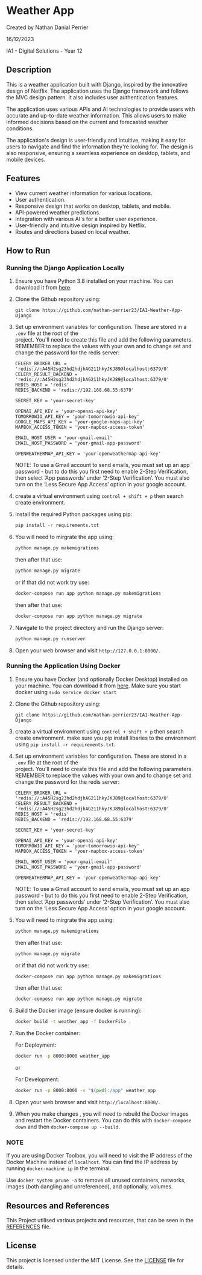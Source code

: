 # Weather App

Created by Nathan Danial Perrier

16/12/2023

IA1 - Digital Solutions - Year 12

## Description

This is a weather application built with Django, inspired by the innovative design of Netflix. The application uses the Django framework and follows the MVC design pattern. It also includes user authentication features.

The application uses various APIs and AI technologies to provide users with accurate and up-to-date weather information. This allows users to make informed decisions based on the current and forecasted weather conditions.

The application's design is user-friendly and intuitive, making it easy for users to navigate and find the information they're looking for. The design is also responsive, ensuring a seamless experience on desktop, tablets, and mobile devices.

## Features

- View current weather information for various locations.
- User authentication.
- Responsive design that works on desktop, tablets, and mobile.
- API-powered weather predictions.
- Integration with various AI's for a better user experience.
- User-friendly and intuitive design inspired by Netflix.
- Routes and directions based on local weather.

## How to Run

### Running the Django Application Locally

1. Ensure you have Python 3.8 installed on your machine. You can download it from [here](https://www.python.org/downloads/).

2. Clone the Github repository using:

    `git clone https://github.com/nathan-perrier23/IA1-Weather-App-Django`

3. Set up environment variables for configuration. These are stored in a `.env` file at the root of the        
    project. You'll need to create this file and add the following parameters. REMEMBER to replace the values with your own and to change set and change the password for the redis server:

    ```properties
    CELERY_BROKER_URL = 'redis://:A45H2sg23hd2hdjhAG211hkyJKJ89@localhost:6379/0'
    CELERY_RESULT_BACKEND = 'redis://:A45H2sg23hd2hdjhAG211hkyJKJ89@localhost:6379/0'
    REDIS_HOST = 'redis'
    REDIS_BACKEND = 'redis://192.168.68.55:6379'

    SECRET_KEY = 'your-secret-key'

    OPENAI_API_KEY = 'your-openai-api-key'
    TOMORROWIO_API_KEY = 'your-tomorrowio-api-key'
    GOOGLE_MAPS_API_KEY = 'your-google-maps-api-key'
    MAPBOX_ACCESS_TOKEN = 'your-mapbox-access-token'

    EMAIL_HOST_USER = 'your-gmail-email'
    EMAIL_HOST_PASSWORD = 'your-gmail-app-password'
   
    OPENWEATHERMAP_API_KEY = 'your-openweathermap-api-key'
    ```

    NOTE: To use a Gmail account to send emails, you must set up an app password - but to do this you first need to enable 2-Step Verification, then select ‘App passwords’ under ‘2-Step Verification’. You must also turn on the ‘Less Secure App Access’ option in your google account.

4.  create a virtual environment using `control + shift + p` then search create environment.

5. Install the required Python packages using pip:

    ```sh
    pip install -r requirements.txt
    ```

6. You will need to mirgrate the app using:

    ```sh
    python manage.py makemigrations
    ```
    then after that use:
    ```sh
    python manage.py migrate
    ```

    or if that did not work try use:

    ```sh
    docker-compose run app python manage.py makemigrations
    ``` 

    then after that use: 

    ```sh
    docker-compose run app python manage.py migrate
    ```

7. Navigate to the project directory and run the Django server:

    ```sh
    python manage.py runserver
    ```

8. Open your web browser and visit `http://127.0.0.1:8000/`.

### Running the Application Using Docker

1. Ensure you have Docker (and optionally Docker Desktop) installed on your machine. You can download it from [here](https://www.docker.com/products/docker-desktop). Make sure you start docker using `sudo service docker start`

2. Clone the Github repository using:

    `git clone https://github.com/nathan-perrier23/IA1-Weather-App-Django`

3. create a virtual environment using `control + shift + p` then search create environment. make sure you pip install libaries to the environment using `pip install -r requirements.txt`.

4. Set up environment variables for configuration. These are stored in a `.env` file at the root of the        
    project. You'll need to create this file and add the following parameters. REMEMBER to replace the values with your own and to change set and change the password for the redis server:

    ```properties
    CELERY_BROKER_URL = 'redis://:A45H2sg23hd2hdjhAG211hkyJKJ89@localhost:6379/0'
    CELERY_RESULT_BACKEND = 'redis://:A45H2sg23hd2hdjhAG211hkyJKJ89@localhost:6379/0'
    REDIS_HOST = 'redis'
    REDIS_BACKEND = 'redis://192.168.68.55:6379'

    SECRET_KEY = 'your-secret-key'

    OPENAI_API_KEY = 'your-openai-api-key'
    TOMORROWIO_API_KEY = 'your-tomorrowio-api-key'
    MAPBOX_ACCESS_TOKEN = 'your-mapbox-access-token'

    EMAIL_HOST_USER = 'your-gmail-email'
    EMAIL_HOST_PASSWORD = 'your-gmail-app-password'
    
    OPENWEATHERMAP_API_KEY = 'your-openweathermap-api-key'
    ```

    NOTE: To use a Gmail account to send emails, you must set up an app password - but to do this you first need to enable 2-Step Verification, then select ‘App passwords’ under ‘2-Step Verification’. You must also turn on the ‘Less Secure App Access’ option in your google account.

5. You will need to mirgrate the app using:

    ```sh
    python manage.py makemigrations
    ```
    then after that use:
    ```sh
    python manage.py migrate
    ```

    or if that did not work try use:

    ```sh
    docker-compose run app python manage.py makemigrations
    ``` 

    then after that use: 

    ```sh
    docker-compose run app python manage.py migrate
    ```

6. Build the Docker image (ensure docker is running):

    ```sh
    docker build -t weather_app -f DockerFile .
    ```

7. Run the Docker container:

    For Deployment:

    ```sh
    docker run -p 8000:8000 weather_app
    ```

    or 

    For Development:

    ```sh 
    docker run -p 8000:8000 -v "$(pwd):/app" weather_app
    ```

8. Open your web browser and visit `http://localhost:8000/`.

9. When you make changes , you will need to rebuild the Docker images and restart the Docker containers. You can do this with `docker-compose down` and then `docker-compose up --build`.

### NOTE

If you are using Docker Toolbox, you will need to visit the IP address of the Docker Machine instead of `localhost`. You can find the IP address by running `docker-machine ip` in the terminal.

 Use `docker system prune -a` to remove all unused containers, networks, images (both dangling and unreferenced), and optionally, volumes.

## Resources and References

This Project utilised various projects and resources, that can be seen in the [REFERENCES](REFERENCES.md) file.

## License

This project is licensed under the MIT License. See the [LICENSE](LICENSE.md) file for details.
